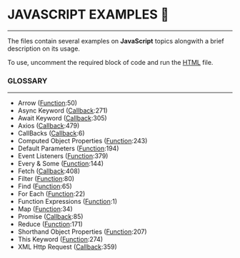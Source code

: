 

# JAVASCRIPT EXAMPLES :pushpin:
___
The files contain several examples on **JavaScript** topics alongwith a brief description on its usage.

To use, uncomment the required block of code and run the [HTML](index.html) file.

### GLOSSARY
___
- Arrow ([Function](function.js):50)
- Async Keyword ([Callback](callback.js):271)
- Await Keyword ([Callback](callback.js):305)
- Axios ([Callback](callback.js):479)
- CallBacks ([Callback](callback.js):6)
- Computed Object Properties ([Function](function.js):243)
- Default Parameters ([Function](function.js):194)
- Event Listeners ([Function](function.js):379)
- Every & Some ([Function](function.js):144)
- Fetch ([Callback](callback.js):408)
- Filter ([Function](function.js):80)
- Find ([Function](function.js):65)
- For Each ([Function](function.js):22)
- Function Expressions ([Function](function.js):1)
- Map ([Function](function.js):34)
- Promise ([Callback](callback.js):85)
- Reduce ([Function](function.js):171)
- Shorthand Object Properties ([Function](function.js):207)
- This Keyword ([Function](function.js):274)
- XML Http Request ([Callback](callback.js):359)
